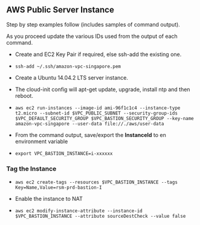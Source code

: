 ## AWS Public Server Instance

Step by step examples follow (includes samples of command output).

As you proceed update the various IDs used from the output of each command.

- Create and EC2 Key Pair if required, else ssh-add the existing one.
- `ssh-add ~/.ssh/amazon-vpc-singapore.pem`
- Create a Ubuntu 14.04.2 LTS server instance.
- The cloud-init config will apt-get update, upgrade, install ntp and then reboot.
- `aws ec2 run-instances --image-id ami-96f1c1c4 --instance-type t2.micro --subnet-id $VPC_PUBLIC_SUBNET --security-group-ids $VPC_DEFAULT_SECURITY_GROUP $VPC_BASTION_SECURITY_GROUP --key-name amazon-vpc-singapore --user-data file://./aws/user-data`

- From the command output, save/export the **InstanceId** to en environment variable
- `export VPC_BASTION_INSTANCE=i-xxxxxx`

### Tag the Instance
- `aws ec2 create-tags --resources $VPC_BASTION_INSTANCE --tags Key=Name,Value=rsm-prd-bastion-I`

- Enable the instance to NAT
- `aws ec2 modify-instance-attribute --instance-id $VPC_BASTION_INSTANCE --attribute sourceDestCheck --value false`
